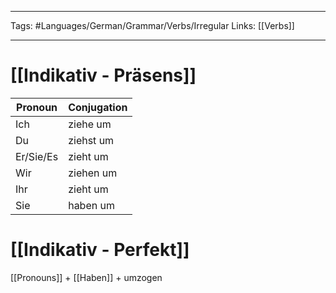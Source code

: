 ___
Tags: #Languages/German/Grammar/Verbs/Irregular
Links: [[Verbs]]
___
# [[Indikativ - Präsens]]
Pronoun|Conjugation
------------ | ------------
Ich | ziehe um
Du | ziehst um
Er/Sie/Es | zieht um
Wir | ziehen um
Ihr | zieht um
Sie | haben um


# [[Indikativ - Perfekt]]
[[Pronouns]] + [[Haben]] + umzogen